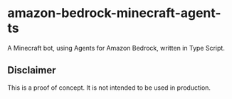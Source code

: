 # amazon-bedrock-minecraft-agent-ts
A Minecraft bot, using Agents for Amazon Bedrock, written in Type Script.

## Disclaimer

This is a proof of concept. It is not intended to be used in production.